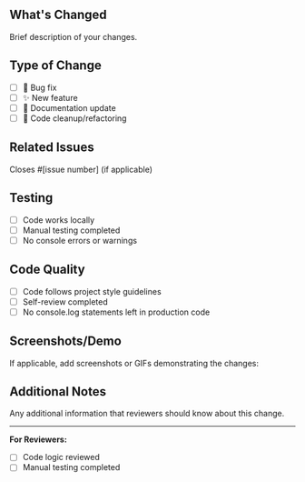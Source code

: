 ## What's Changed
Brief description of your changes.

## Type of Change
- [ ] 🐛 Bug fix
- [ ] ✨ New feature  
- [ ] 📖 Documentation update
- [ ] 🧹 Code cleanup/refactoring

## Related Issues
Closes #[issue number] (if applicable)

## Testing
- [ ] Code works locally
- [ ] Manual testing completed
- [ ] No console errors or warnings

## Code Quality
- [ ] Code follows project style guidelines
- [ ] Self-review completed
- [ ] No console.log statements left in production code

## Screenshots/Demo
If applicable, add screenshots or GIFs demonstrating the changes:

## Additional Notes
Any additional information that reviewers should know about this change.

---
**For Reviewers:**
- [ ] Code logic reviewed
- [ ] Manual testing completed
